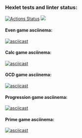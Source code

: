 ### Hexlet tests and linter status:
[![Actions Status](https://github.com/KarUrals/java-project-lvl1/workflows/hexlet-check/badge.svg)](https://github.com/KarUrals/java-project-lvl1/actions)
<a href="https://codeclimate.com/github/KarUrals/java-project-lvl1/maintainability"><img src="https://api.codeclimate.com/v1/badges/e6239fe28cfe07b09f5a/maintainability" /></a>

#### Even game asciinema:
[![asciicast](https://asciinema.org/a/517703.svg)](https://asciinema.org/a/517703)

#### Calc game asciinema:
[![asciicast](https://asciinema.org/a/517706.svg)](https://asciinema.org/a/517706)

#### GCD game asciinema:
[![asciicast](https://asciinema.org/a/517779.svg)](https://asciinema.org/a/517779)

#### Progression game asciinema:
[![asciicast](https://asciinema.org/a/517890.svg)](https://asciinema.org/a/517890)

#### Prime game asciinema:
[![asciicast](https://asciinema.org/a/517892.svg)](https://asciinema.org/a/517892)